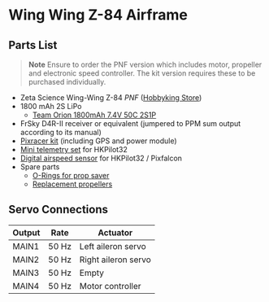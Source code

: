 # Wing Wing Z-84 Airframe

## Parts List

> **Note** Ensure to order the PNF version which includes motor, propeller and electronic speed controller. The kit version requires these to be purchased individually.

  * Zeta Science Wing-Wing Z-84 *PNF* ([Hobbyking Store](http://hobbyking.com/hobbyking/store/RC_PRODUCT_SEARCH.asp?strSearch=z-84))
  * 1800 mAh 2S LiPo
    * [Team Orion 1800mAh 7.4V 50C 2S1P](https://www.brack.ch/team-orion-1800mah-7-4v-50c-315318)
  * FrSky D4R-II receiver or equivalent (jumpered to PPM sum output according to its manual)
  * [Pixracer kit](https://docs.px4.io/en/flight_controller/pixracer.html) (including GPS and power module)
  * [Mini telemetry set](https://docs.px4.io/en/flight_controller/pixfalcon.html#availability) for HKPilot32
  * [Digital airspeed sensor](https://docs.px4.io/en/flight_controller/pixfalcon.html#availability) for HKPilot32 / Pixfalcon
  * Spare parts
    * [O-Rings for prop saver](http://www.hobbyking.com/hobbyking/store/__27339__Wing_Wing_Z_84_O_Ring_10pcs_.html)
    * [Replacement propellers](http://www.hobbyking.com/hobbyking/store/__27453__GWS_EP_Propeller_DD_5043_125x110mm_orange_6pcs_set_.html)

## Servo Connections

| Output | Rate | Actuator |
| -- | -- | -- |
| MAIN1 | 50 Hz | Left aileron servo |
| MAIN2 | 50 Hz | Right aileron servo |
| MAIN3 | 50 Hz | Empty |
| MAIN4 | 50 Hz | Motor controller |
